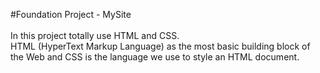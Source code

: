 #Foundation Project - MySite
<br>
<br>
In this project totally use HTML and CSS.<br>
HTML (HyperText Markup Language) as the most basic building block of the Web and CSS is the language we use to style an HTML document.
